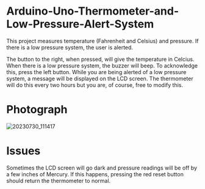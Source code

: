 # Arduino-Uno-Thermometer-and-Low-Pressure-Alert-System
This project measures temperature (Fahrenheit and Celsius) and pressure. If there is a low pressure system, the user is alerted. 

The button to the right, when pressed, will give the temperature in Celcius. When there is a low pressure system, the buzzer will beep. To acknowledge this, press the left button. While you are being alerted of a low pressure system, a message will be displayed on the LCD screen. The thermometer will do this every two hours but you are, of course, free to modify this. 

# Photograph
![20230730_111417](https://github.com/vincentsiddons/Arduino-Uno-Thermometer-and-Low-Pressure-Alert-System/assets/109437250/10fc10e2-a038-42bc-a2d2-0df550ccc74b)

# Issues
Sometimes the LCD screen will go dark and pressure readings will be off by a few inches of Mercury. If this happens, pressing the red reset button should return the thermometer to normal. 
